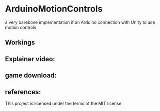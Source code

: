 # ArduinoMotionControls
a very barebone implementation if an Arduino connection with Unity to use motion controls
## Workings



## Explainer video:



## game download:



## references:



This project is licensed under the terms of the MIT license.
